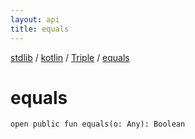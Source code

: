 ```yaml
---
layout: api
title: equals
---
```

[stdlib](../../index.md) / [kotlin](../index.md) / [Triple](index.md) / [equals](equals.md)

# equals

```
open public fun equals(o: Any): Boolean
```
